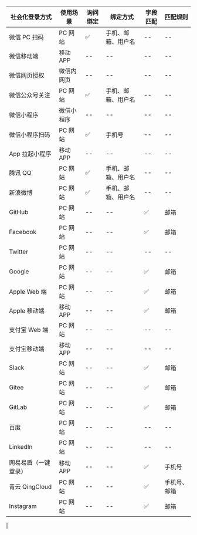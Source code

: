 | 社会化登录方式                     | 使用场景    | 询问绑定  |绑定方式  | 字段匹配   |匹配规则                                             |
|---------------------------|---------| ---------|---------|---------|---------                                          |
| 微信 PC 扫码   | PC 网站   | ✅ |手机、邮箱、用户名 |--|--|
| 微信移动端                     | 移动 APP  | -- |-- |--|--|
| 微信网页授权                 | 微信内网页   | --|--|--|--|
| 微信公众号关注                   | PC 网站   | ✅ |手机、邮箱、用户名|--|--|
| 微信小程序                | 微信小程序   |--|-- |--|--|
| 微信小程序扫码                 | PC 网站   | ✅ |手机号 |--|--|
| App 拉起小程序               | 移动 APP  | -- |-- |--|--|
| 腾讯 QQ                        | PC 网站   | ✅ |手机、邮箱、用户名 |--|--|
| 新浪微博                        | PC 网站   |✅ |手机、邮箱、用户名|--|--|
| GitHub                    | PC 网站  |-- |--|✅|邮箱|
| Facebook                  | PC 网站   | -- |--|✅|邮箱|
| Twitter                   | PC 网站   | -- |--|--|--|
| Google                    | PC 网站   | -- |--|✅|邮箱|
| Apple Web 端| PC 网站    |  -- |--|✅|邮箱|
| Apple 移动端| 移动 APP  |  -- |--|✅|邮箱|
| 支付宝 Web 端           |PC 网站   | --|--|--|--|
| 支付宝移动端             | 移动 APP  |--|--|--|--|
| Slack                     | PC 网站   | -- |--|✅|邮箱|
| Gitee                 | PC 网站   | -- |--|✅|邮箱|
| GitLab                    | PC 网站   | -- |--|✅|邮箱|
| 百度                        | PC 网站   | --|--|--|--|
| LinkedIn                  | PC 网站   | --|--|--|--|
| 网易易盾（一键登录）           | 移动 APP        | --|--|✅|手机号|
| 青云 QingCloud                 | PC 网站  | --|--|✅|手机号、邮箱|
| Instagram                                | PC 网站        | -- |--|✅|邮箱|
|